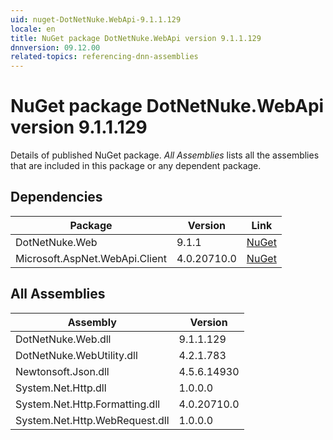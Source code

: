 ```yaml
---
uid: nuget-DotNetNuke.WebApi-9.1.1.129
locale: en
title: NuGet package DotNetNuke.WebApi version 9.1.1.129
dnnversion: 09.12.00
related-topics: referencing-dnn-assemblies
---
```


# NuGet package DotNetNuke.WebApi version 9.1.1.129
Details of published NuGet package.
*All Assemblies* lists all the assemblies that are included in this package or any dependent package.

## Dependencies

|Package|Version|Link|
|---|---|---|
|DotNetNuke.Web|9.1.1|[NuGet](https://www.nuget.org/packages/DotNetNuke.Web/9.1.1)|
|Microsoft.AspNet.WebApi.Client|4.0.20710.0|[NuGet](https://www.nuget.org/packages/Microsoft.AspNet.WebApi.Client/4.0.20710.0)|

## All Assemblies

|Assembly|Version|
|---|---|
|DotNetNuke.Web.dll|9.1.1.129|
|DotNetNuke.WebUtility.dll|4.2.1.783|
|Newtonsoft.Json.dll|4.5.6.14930|
|System.Net.Http.dll|1.0.0.0|
|System.Net.Http.Formatting.dll|4.0.20710.0|
|System.Net.Http.WebRequest.dll|1.0.0.0|

